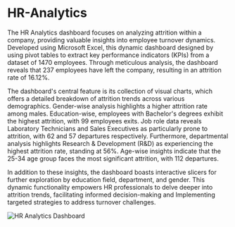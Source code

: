 # HR-Analytics

The HR Analytics dashboard focuses on analyzing attrition within a company, providing valuable insights into employee turnover dynamics. Developed using Microsoft Excel, this dynamic dashboard designed by using pivot tables to extract key performance indicators (KPIs) from a dataset of 1470 employees. Through meticulous analysis, the dashboard reveals that 237 employees have left the company, resulting in an attrition rate of 16.12%.

The dashboard's central feature is its collection of visual charts, which offers a detailed breakdown of attrition trends across various demographics. Gender-wise analysis highlights a higher attrition rate among males. Education-wise, employees with Bachelor's degrees exhibit the highest attrition, with 99 employees exits. Job role data reveals Laboratory Technicians and Sales Executives as particularly prone to attrition, with 62 and 57 departures respectively. Furthermore, departmental analysis highlights Research & Development (R&D) as experiencing the highest attrition rate, standing at 56%. Age-wise insights indicate that the 25-34 age group faces the most significant attrition, with 112 departures.

In addition to these insights, the dashboard boasts interactive slicers for further exploration by education field, department, and gender. This dynamic functionality empowers HR professionals to delve deeper into attrition trends, facilitating informed decision-making and Implementing targeted strategies to address turnover challenges.

![HR Analytics Dashboard](https://github.com/akhilnashaboina/HR-Analytics/assets/164436638/ea151bee-a2b8-43f5-94f1-691e6ab89700)
